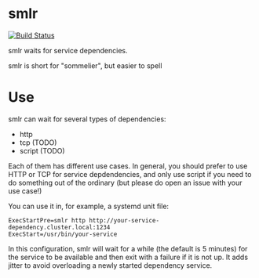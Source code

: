 # smlr

[![Build Status](https://travis-ci.org/asteris-llc/smlr.svg?branch=master)](https://travis-ci.org/asteris-llc/smlr)

smlr waits for service dependencies.

smlr is short for "sommelier", but easier to spell

# Use

smlr can wait for several types of dependencies:

- http
- tcp (TODO)
- script (TODO)

Each of them has different use cases. In general, you should prefer to use HTTP
or TCP for service depdendencies, and only use script if you need to do
something out of the ordinary (but please do open an issue with your use case!)

You can use it in, for example, a systemd unit file:

```
ExecStartPre=smlr http http://your-service-dependency.cluster.local:1234
ExecStart=/usr/bin/your-service
```

In this configuration, smlr will wait for a while (the default is 5 minutes) for
the service to be available and then exit with a failure if it is not up. It
adds jitter to avoid overloading a newly started dependency service.
